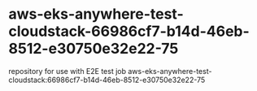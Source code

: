 # aws-eks-anywhere-test-cloudstack-66986cf7-b14d-46eb-8512-e30750e32e22-75
repository for use with E2E test job aws-eks-anywhere-test-cloudstack:66986cf7-b14d-46eb-8512-e30750e32e22-75
